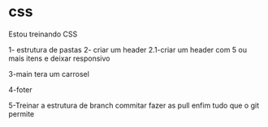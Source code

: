 # css

Estou treinando CSS 

1- estrutura de pastas
2- criar um header
2.1-criar um header com 5 ou mais itens e deixar responsivo






3-main  tera um carrosel 


4-foter




5-Treinar a estrutura de branch commitar fazer as pull enfim tudo que o git permite
